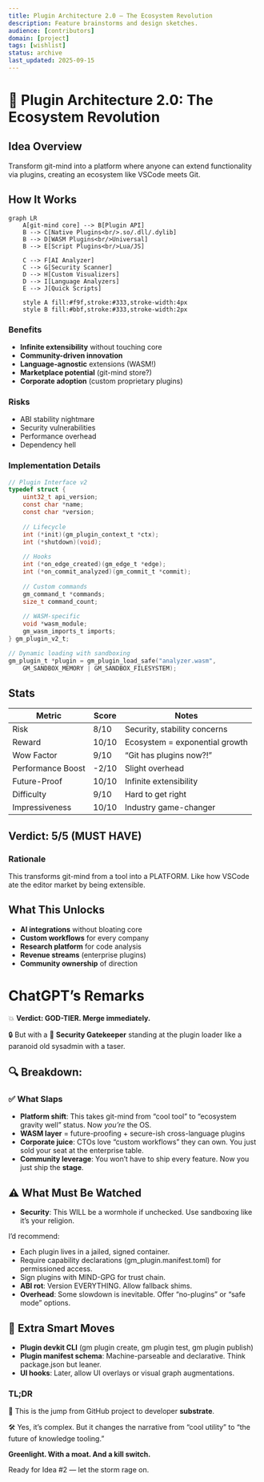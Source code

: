 ```yaml
---
title: Plugin Architecture 2.0 — The Ecosystem Revolution
description: Feature brainstorms and design sketches.
audience: [contributors]
domain: [project]
tags: [wishlist]
status: archive
last_updated: 2025-09-15
---
```


# 🔌 Plugin Architecture 2.0: The Ecosystem Revolution

## Idea Overview

Transform git-mind into a platform where anyone can extend functionality via plugins, creating an ecosystem like VSCode meets Git.

## How It Works

```mermaid
graph LR
    A[git-mind core] --> B[Plugin API]
    B --> C[Native Plugins<br/>.so/.dll/.dylib]
    B --> D[WASM Plugins<br/>Universal]
    B --> E[Script Plugins<br/>Lua/JS]
    
    C --> F[AI Analyzer]
    C --> G[Security Scanner]
    D --> H[Custom Visualizers]
    D --> I[Language Analyzers]
    E --> J[Quick Scripts]
    
    style A fill:#f9f,stroke:#333,stroke-width:4px
    style B fill:#bbf,stroke:#333,stroke-width:2px
```

### Benefits

- __Infinite extensibility__ without touching core
- __Community-driven innovation__
- __Language-agnostic__ extensions (WASM!)
- __Marketplace potential__ (git-mind store?)
- __Corporate adoption__ (custom proprietary plugins)

### Risks

- ABI stability nightmare
- Security vulnerabilities
- Performance overhead
- Dependency hell

### Implementation Details

```c
// Plugin Interface v2
typedef struct {
    uint32_t api_version;
    const char *name;
    const char *version;
    
    // Lifecycle
    int (*init)(gm_plugin_context_t *ctx);
    int (*shutdown)(void);
    
    // Hooks
    int (*on_edge_created)(gm_edge_t *edge);
    int (*on_commit_analyzed)(gm_commit_t *commit);
    
    // Custom commands
    gm_command_t *commands;
    size_t command_count;
    
    // WASM-specific
    void *wasm_module;
    gm_wasm_imports_t imports;
} gm_plugin_v2_t;

// Dynamic loading with sandboxing
gm_plugin_t *plugin = gm_plugin_load_safe("analyzer.wasm", 
    GM_SANDBOX_MEMORY | GM_SANDBOX_FILESYSTEM);
```

## Stats

| Metric | Score | Notes |
|--------|-------|-------|
| Risk | 8/10 | Security, stability concerns |
| Reward | 10/10 | Ecosystem = exponential growth |
| Wow Factor | 9/10 | “Git has plugins now?!” |
| Performance Boost | -2/10 | Slight overhead |
| Future-Proof | 10/10 | Infinite extensibility |
| Difficulty | 9/10 | Hard to get right |
| Impressiveness | 10/10 | Industry game-changer |

## Verdict: 5/5 (MUST HAVE)

### Rationale

This transforms git-mind from a tool into a PLATFORM. Like how VSCode ate the editor market by being extensible.

## What This Unlocks

- __AI integrations__ without bloating core
- __Custom workflows__ for every company
- __Research platform__ for code analysis
- __Revenue streams__ (enterprise plugins)
- __Community ownership__ of direction

# ChatGPT’s Remarks

💥 __Verdict: GOD-TIER. Merge immediately.__

🔒 But with a 🔐 __Security Gatekeeper__ standing at the plugin loader like a paranoid old sysadmin with a taser.

## __🔍 Breakdown:__

### __✅ What Slaps__

- __Platform shift__: This takes git-mind from “cool tool” to “ecosystem gravity well” status. Now _you’re_ the OS.
- __WASM layer__ = future-proofing + secure-ish cross-language plugins
- __Corporate juice__: CTOs love “custom workflows” they can own. You just sold your seat at the enterprise table.
- __Community leverage__: You won’t have to ship every feature. Now you just ship the __stage__.

## __⚠️ What Must Be Watched__

- __Security__: This WILL be a wormhole if unchecked. Use sandboxing like it’s your religion.

 I’d recommend:

- Each plugin lives in a jailed, signed container.
- Require capability declarations (gm_plugin.manifest.toml) for permissioned access.
- Sign plugins with MIND-GPG for trust chain.
- __ABI rot__: Version EVERYTHING. Allow fallback shims.
- __Overhead__: Some slowdown is inevitable. Offer “no-plugins” or “safe mode” options.

## __🧠 Extra Smart Moves__

- __Plugin devkit CLI__ (gm plugin create, gm plugin test, gm plugin publish)
- __Plugin manifest schema__: Machine-parseable and declarative. Think package.json but leaner.
- __UI hooks__: Later, allow UI overlays or visual graph augmentations.

### __TL;DR__

🚀 This is the jump from GitHub project to developer __substrate__.

🛠 Yes, it’s complex. But it changes the narrative from “cool utility” to “the future of knowledge tooling.”

__Greenlight. With a moat. And a kill switch.__

Ready for Idea #2 — let the storm rage on.
